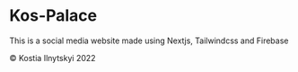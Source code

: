 # Kos-Palace
This is a social media website made using Nextjs, Tailwindcss and Firebase

© Kostia Ilnytskyi 2022
